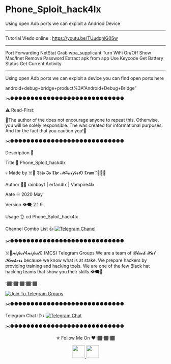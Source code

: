 # Phone_Sploit_hack4lx
Using open Adb ports we can exploit a Andriod Device
*********************

Tutorial Viedo online : https://youtu.be/TUudqniG0Sw

*********************
Port Forwarding
NetStat 
Grab wpa_supplicant 
Turn WiFi On/Off 
Show Mac/Inet
Remove Password
Extract apk from app
Use Keycode 
Get Battery Status
Get Current Activity
*********************

Using open Adb ports we can exploit a device you can find open ports here

android+debug+bridge+product%3A”Android+Debug+Bridge”

✂️●●●●●●●●●●●●●●●●●●●●●●●●●●●●

⚠️ Read-First:

🔞The author of the does not encourage anyone to repeat this. Otherwise, you will be solely responsible. The was created for informational purposes. And for the fact that you caution you!🙏

✂️●●●●●●●●●●●●●●●●●●●●●●●●●●●●

Description 👀

Title 📌 Phone_Sploit_hack4lx

💀 Made by ☠️👊 𝕿𝖍𝖎𝖘 𝕴𝖘 𝕿𝖍𝖊 𝓜4𝓷𝓲𝓯𝓮𝓼𝓽0 𝕿𝖊𝖆𝖒™💪🏴‍☠️

Author 🏴‍☠️ rainboy1 | erfan4lx | Vampire4lx

Aate ♾ 2020 May

Version 👁‍🗨 2.1.9

Usage 👌 cd Phone_Sploit_hack4lx

Channel  Combo List 👍  [![Telegram Chanel](https://img.shields.io/badge/chat%20on-Telegram-blue.svg)](https://t.me/hack4lxCombo)


✂️●●●●●●●●●●●●●●●●●●●●●●●●●●●●

☠️👊𝓷𝓲𝓯𝓮𝓼𝓽4𝓷𝓲𝓯𝓮𝓼𝓽0 (MCS) Telegram Groups We are a team of  𝓑𝓵𝓪𝓬𝓴  𝓗𝓪𝓽  𝓗𝓪𝓬𝓴𝓮𝓻𝓼  because we know what is at stake. We prepare hackers by providing training and hacking tools. We are one of the few Black hat hacking teams that show you their skills.👁‍🗨💪

👇🏾👇🏾👇🏾👇🏾👇🏾

[![Join To Telegram Groups](https://img.shields.io/badge/chat%20on-Telegram-blue.svg)](https://t.me/M4nifest0)

✂️●●●●●●●●●●●●●●●●●●●●●●●●●●●●

Telegram Chat ID 📞 [![Telegram Chat](https://img.shields.io/badge/chat%20on-Telegram-blue.svg)](https://t.me/hack4lx)

✂️●●●●●●●●●●●●●●●●●●●●●●●●●●●●

<p align="center">
  ✯ Follow Me On ♥️👇🏾👇🏾👇🏾
</p>
<p align="center">
  <a href="https://www.youtube.com/channel/UC73xXDVwfS8mE4ExtOg63sw/videos?view_as=subscriber">
    <img src="https://encrypted-tbn0.gstatic.com/images?q=tbn:ANd9GcQIe0KA-4U2wilfj3CwcetOZYjaXr_C6bh5b9Xp3eDfeATwkhn82b70ELBt&s" width="40" height="40">
  </a>
  <a href="https://t.me/M4nifest0">
    <img src="https://encrypted-tbn0.gstatic.com/images?q=tbn:ANd9GcRnOo5m2bMLsKVd9-ZjGf0xl0SAVqj9Fgxvu89_iu24qUcWQJ-X_1lvI5yOIA&s" width="40" height="40">
</p>
